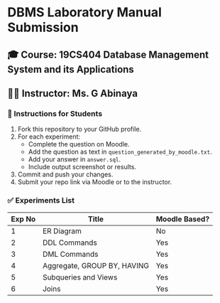 # DBMS Laboratory Manual Submission

## 🎓 Course: 19CS404 Database Management System and its Applications  
## 🧑‍🏫 Instructor: Ms. G Abinaya  

### 📝 Instructions for Students

1. Fork this repository to your GitHub profile.
2. For each experiment:
   - Complete the question on Moodle.
   - Add the question as text in `question_generated_by_moodle.txt`.
   - Add your answer in `answer.sql`.
   - Include output screenshot or results.
3. Commit and push your changes.
4. Submit your repo link via Moodle or to the instructor.

### ✅ Experiments List

| Exp No | Title                          | Moodle Based? |
|--------|--------------------------------|---------------|
| 1      | ER Diagram                     | No            |
| 2      | DDL Commands                   | Yes           |
| 3      | DML Commands                   | Yes           |
| 4      | Aggregate, GROUP BY, HAVING   | Yes           |
| 5      | Subqueries and Views          | Yes           |
| 6      | Joins                         | Yes           |
